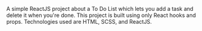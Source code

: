A simple ReactJS project about a To Do List which lets you add a task and delete it when you're done. 
This project is built using only React hooks and props.
Technologies used are HTML, SCSS, and ReactJS.
